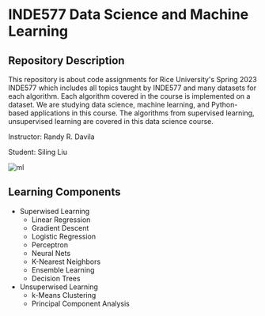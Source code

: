 # INDE577 Data Science and Machine Learning

## Repository Description
This repository is about code assignments for Rice University's Spring 2023 INDE577 which includes all topics taught by INDE577 and many datasets for each algorithm. Each algorithm covered in the course is implemented on a dataset. We are studying data science, machine learning, and Python-based applications in this course. The algorithms from supervised learning, unsupervised learning are covered in this data science course. 


Instructor: Randy R. Davila

Student: Siling Liu

![ml](https://user-images.githubusercontent.com/108134942/235767634-7f8f2a86-ab66-4d2f-982f-7b8e85aead8b.jpeg)



## Learning Components
* Superwised Learning
  * Linear Regression
  * Gradient Descent
  * Logistic Regression
  * Perceptron
  * Neural Nets
  * K-Nearest Neighbors
  * Ensemble Learning
  * Decision Trees
* Unsuperwised Learning
  * k-Means Clustering
  * Principal Component Analysis
